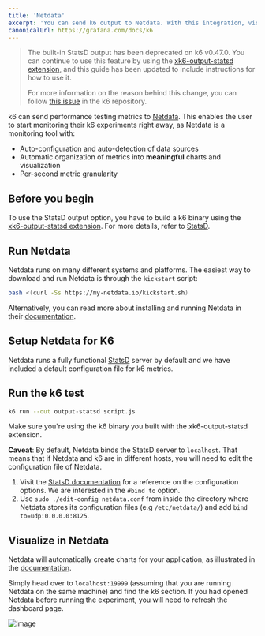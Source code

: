 ```yaml
---
title: 'Netdata'
excerpt: 'You can send k6 output to Netdata. With this integration, visualize test results with zero configuration, in seconds'
canonicalUrl: https://grafana.com/docs/k6
---
```


<Blockquote mod="warning" title="">

The built-in StatsD output has been deprecated on k6 v0.47.0. You can continue to use this feature by using the [xk6-output-statsd extension](https://github.com/LeonAdato/xk6-output-statsd), and this guide has been updated to include instructions for how to use it.

For more information on the reason behind this change, you can follow [this issue](https://github.com/grafana/k6/issues/2982) in the k6 repository.

</Blockquote>

k6 can send performance testing metrics to [Netdata](https://netdata.cloud). This enables the user to start monitoring their k6 experiments right away, as Netdata is a monitoring tool with:

- Auto-configuration and auto-detection of data sources
- Automatic organization of metrics into **meaningful** charts and visualization
- Per-second metric granularity

## Before you begin

To use the StatsD output option, you have to build a k6 binary using the [xk6-output-statsd extension](https://github.com/LeonAdato/xk6-output-statsd). For more details, refer to [StatsD](/results-output/real-time/statsd).

## Run Netdata

Netdata runs on many different systems and platforms. The easiest way to download and run Netdata is through the `kickstart` script:

```bash
bash <(curl -Ss https://my-netdata.io/kickstart.sh)
```
Alternatively, you can read more about installing and running Netdata in their [documentation](https://learn.netdata.cloud/docs/get-started/).

## Setup Netdata for K6

Netdata runs a fully functional [StatsD](https://github.com/netdata/netdata/blob/master/collectors/statsd.plugin/README.md) server by default and we have included a default configuration file for k6 metrics. 

## Run the k6 test

```bash
k6 run --out output-statsd script.js
```

Make sure you're using the k6 binary you built with the xk6-output-statsd extension.

**Caveat**: By default, Netdata binds the StatsD server to `localhost`. That means that if Netdata and k6 are in different hosts, you will need to edit the configuration file of Netdata.

1. Visit the [StatsD documentation](https://github.com/netdata/netdata/blob/master/collectors/statsd.plugin/README.md) for a reference on the configuration options. We are interested in the `#bind to` option.
2. Use `sudo ./edit-config netdata.conf` from inside the directory where Netdata stores its configuration files (e.g `/etc/netdata/`) and add `bind to=udp:0.0.0.0:8125`.

## Visualize in Netdata

Netdata will automatically create charts for your application, as illustrated in the [documentation](https://github.com/netdata/netdata/blob/master/collectors/statsd.plugin/k6.md). 

Simply head over to `localhost:19999` (assuming that you are running Netdata on the same machine) and find the k6 section. If you had opened Netdata before running the experiment, you will need to refresh the dashboard page.

![image](https://user-images.githubusercontent.com/13405632/117691411-8a7baf00-b1c4-11eb-9d87-8e9e7214871f.png)




